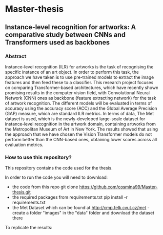# Master-thesis

## Instance-level recognition for artworks: A comparative study between CNNs and Transformers used as backbones

### Abstract
Instance-level recognition (ILR) for artworks is the task of recognising the specific instance of an art object. In order to perform this task, the approach we have taken is to use pre-trained models to extract the image features and then feed these to a classifier. This research project focuses on comparing Transformer-based architectures, which have recently shown promising results in the computer vision field, with Convolutional Neural Network (CNN) ones as backbone (feature extracting network) for the task of artwork recognition. The different models will be evaluated in terms of accuracy using the accuracy score (ACC) and the Global Average Precision (GAP) measure, which are standard ILR metrics. In terms of data, The Met dataset is used, which is the newly-developed large-scale dataset for instance-level recognition in the artwork domain, containing artworks from the Metropolitan Museum of Art in New York. The results showed that using the approach that we have chosen the Vision Transformer models do not perform better than the CNN-based ones, obtaining lower scores across all evaluation metrics.

### How to use this repository?

This repository contains the code used for the thesis.

In order to run the code you will need to download:
 - the code from this repo
   git clone https://github.com/cosmina99/Master-thesis.git
 - the required packages from requirements.txt
   pip install -r requirements.txt
 - the Met Dataset which can be found at http://cmp.felk.cvut.cz/met - create a folder "images" in the "data" folder and download the dataset there

To replicate the results:

